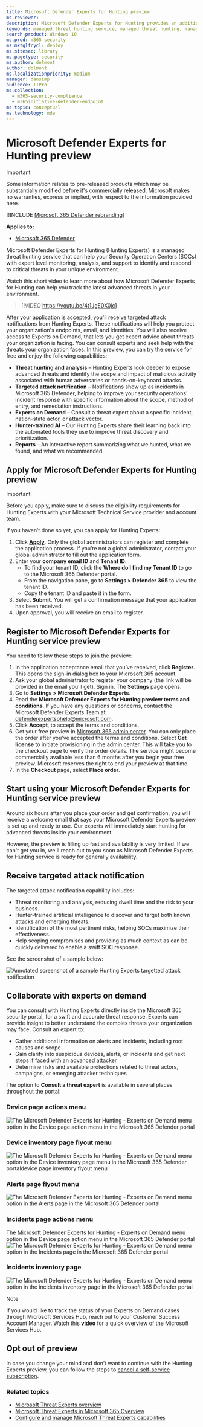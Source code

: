 ```yaml
---
title: Microsoft Defender Experts for Hunting preview
ms.reviewer:
description: Microsoft Defender Experts for Hunting provides an additional layer of expertise to Microsoft Defender for Endpoint.
keywords: managed threat hunting service, managed threat hunting, managed detection and response (MDR) service, MTE, Microsoft Threat Experts, MTE-TAN, targeted attack notification, Targeted Attack Notification, Microsoft Defender Experts for hunting
search.product: Windows 10
ms.prod: m365-security
ms.mktglfcycl: deploy
ms.sitesec: library
ms.pagetype: security
ms.author: dolmont
author: dolmont
ms.localizationpriority: medium
manager: dansimp
audience: ITPro
ms.collection:
  - m365-security-compliance
  - m365initiative-defender-endpoint
ms.topic: conceptual
ms.technology: mde
---
```


# Microsoft Defender Experts for Hunting preview

> [!IMPORTANT]
> Some information relates to pre-released products which may be substantially modified before it's commercially released. Microsoft makes no warranties, express or implied, with respect to the information provided here.


[!INCLUDE [Microsoft 365 Defender rebranding](../../includes/microsoft-defender.md)]

**Applies to:**

- [Microsoft 365 Defender](https://go.microsoft.com/fwlink/?linkid=2118804)

Microsoft Defender Experts for Hunting (Hunting Experts) is a managed threat hunting service that can help your Security Operation Centers (SOCs) with expert level monitoring, analysis, and support to identify and respond to critical threats in your unique environment.

Watch this short video to learn more about how Microsoft Defender Experts for Hunting can help you track the latest advanced threats in your environment.
>[!VIDEO https://youtu.be/4t1JgE0X0jc]

After your application is accepted, you'll receive targeted attack notifications from Hunting Experts. These notifications will help you protect your organization's endpoints, email, and identities. You will also receive access to Experts on Demand, that lets you get expert advice about threats your organization is facing. You can consult experts and seek help with the threats your organization faces. In this preview, you can try the service for free and enjoy the following capabilities:

- **Threat hunting and analysis** – Hunting Experts look deeper to expose 
advanced threats and identify the scope and impact of malicious activity associated with human adversaries or hands-on-keyboard attacks. 
- **Targeted attack notification** – Notifications show up as incidents in Microsoft 365 Defender, helping to improve your security operations' incident response with specific information about the scope, method of entry, and remediation instructions. 
- **Experts on Demand** – Consult a threat expert about a specific incident, nation-state actor, or attack vector. 
- **Hunter-trained AI** – Our Hunting Experts share their learning back into the automated tools they use to improve threat discovery and prioritization. 
- **Reports** – An interactive report summarizing what we hunted, what we found, and what we recommended

## Apply for Microsoft Defender Experts for Hunting preview

>[!IMPORTANT]
>Before you apply, make sure to discuss the eligibility requirements for Hunting Experts with your Microsoft Technical Service provider and account team.

If you haven’t done so yet, you can apply for Hunting Experts:

1. Click [**Apply**](https://aka.ms/expandedMTEprev). Only the global administrators can register and complete the application process. If you’re not a global administrator, contact your global administrator to fill out the application form.
2. Enter your **company email ID** and **Tenant ID**.
    - To find your tenant ID, click the **Where do I find my Tenant ID** to go to the Microsoft 365 Defender portal.
    - From the navigation pane, go to **Settings > Defender 365** to view the tenant ID.
    - Copy the tenant ID and paste it in the form.
3. Select **Submit**. You will get a confirmation message that your application has been received.  
4. Upon approval, you will receive an email to register.

## Register to Microsoft Defender Experts for Hunting service preview

You need to follow these steps to join the preview:

1. In the application acceptance email that you’ve received, click **Register**. This opens the sign-in dialog box to your Microsoft 365 account.
2. Ask your global administrator to register your company (the link will be provided in the email you’ll get). Sign in. The **Settings** page opens.
3. Go to **Settings > Microsoft Defender Experts**.
4. Read the **Microsoft Defender Experts for Hunting preview terms and conditions**. If you have any questions or concerns, contact the Microsoft Defender Experts Team at defenderexpertsphelp@microsoft.com.
5. Click **Accept**, to accept the terms and conditions.
6. Get your free preview in [Microsoft 365 admin center](https://www.microsoft.com/en-us/microsoft-365/business/office-365-administration). 
You can only place the order after you've accepted the terms and conditions. Select **Get license** to initiate provisioning in the admin center. This will take you to the checkout page to verify the order details. The service might become commercially available less than 6 months after you begin your free preview.  Microsoft reserves the right to end your preview at that time.
7. In the **Checkout** page, select **Place order**.  

## Start using your Microsoft Defender Experts for Hunting service preview

Around six hours after you place your order and get confirmation, you will receive a welcome email that says your Microsoft Defender Experts preview is set up and ready to use. Our experts will immediately start hunting for advanced threats inside your environment.

However, the preview is filling up fast and availability is very limited. If we can't get you in, we'll reach out to you soon as Microsoft Defender Experts for Hunting service is ready for generally availability. 

## Receive targeted attack notification

The targeted attack notification capability includes:

- Threat monitoring and analysis, reducing dwell time and the risk to your business.
- Hunter-trained artificial intelligence to discover and target both known attacks and emerging threats.
- Identification of the most pertinent risks, helping SOCs maximize their effectiveness.
- Help scoping compromises and providing as much context as can be quickly delivered to enable a swift SOC response.

See the screenshot of a sample below:

![Annotated screenshot of a sample Hunting Experts targetted attack notification](../../media/sample-hunting-experts-tan.png)

## Collaborate with experts on demand

You can consult with Hunting Experts directly inside the Microsoft 365 security portal, for a swift and accurate threat response. Experts can provide insight to better understand the complex threats your organization may face. Consult an expert to:

- Gather additional information on alerts and incidents, including root causes and scope
- Gain clarity into suspicious devices, alerts, or incidents and get next steps if faced with an advanced attacker
- Determine risks and available protections related to threat actors, campaigns, or emerging attacker techniques

The option to **Consult a threat expert** is available in several places throughout the portal:

### Device page actions menu

![The Microsoft Defender Experts for Hunting - Experts on Demand menu option in the Device page action menu in the Microsoft 365 Defender portal](../../media/mte/device-actions-mte-highlighted.png)

### Device inventory page flyout menu

![The Microsoft Defender Experts for Hunting - Experts on Demand menu option in the Device inventory page menu in the Microsoft 365 Defender portaldevice page inventory flyout menu](../../media/mte/device-inventory-mte-highlighted.png)

### Alerts page flyout menu

![The Microsoft Defender Experts for Hunting - Experts on Demand menu option in the Alerts page in the Microsoft 365 Defender portal](../../media/mte/alerts-actions-mte-highlighted.png)

### Incidents page actions menu
The Microsoft Defender Experts for Hunting - Experts on Demand menu option in the Device page action menu in the Microsoft 365 Defender portal
![The Microsoft Defender Experts for Hunting - Experts on Demand menu option in the Incidents page in the Microsoft 365 Defender portal](../../media/mte/incidents-action-mte-highlighted.png)

### Incidents inventory page

![The Microsoft Defender Experts for Hunting - Experts on Demand menu option in the incidents inventory page in the Microsoft 365 Defender portal](../../media/mte/alerts-actions-mte-highlighted.png)

>[!NOTE]
> If you would like to track the status of your Experts on Demand cases through Microsoft Services Hub, reach out to your Customer Success Account Manager. Watch this **[video](https://www.microsoft.com/videoplayer/embed/RE4pk9f)** for a quick overview of the Microsoft Services Hub.

## Opt out of preview

In case you change your mind and don’t want to continue with the Hunting Experts preview, you can follow the steps to [cancel a self-service subscription](https://docs.microsoft.com/en-us/microsoft-365/commerce/subscriptions/manage-self-service-purchases-admins?view=o365-worldwide#cancel-a-self-service-purchase-subscription).  

### Related topics

- [Microsoft Threat Experts overview](microsoft-threat-experts.md)
- [Microsoft Threat Experts in Microsoft 365 Overview](https://docs.microsoft.com/microsoft-365/security/mtp/microsoft-threat-experts)
- [Configure and manage Microsoft Threat Experts capabilities](configure-microsoft-threat-experts.md)
